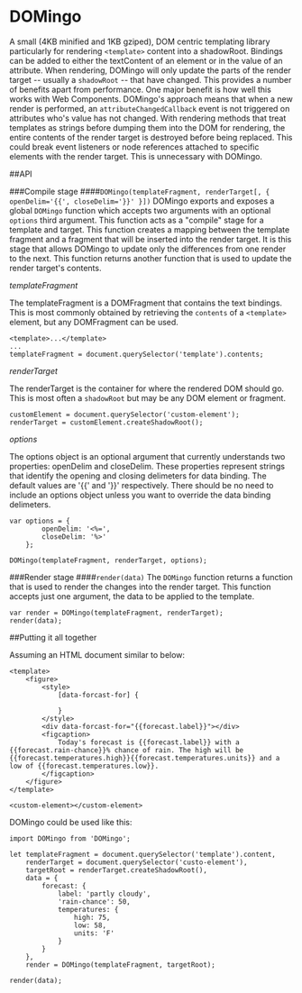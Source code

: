 # DOMingo
A small (4KB minified and 1KB gziped), DOM centric templating library particularly for rendering `<template>` content into a shadowRoot. Bindings can be added to either the textContent of an element or in the value of an attribute. When rendering, DOMingo will only update the parts of the render target -- usually a `shadowRoot` -- that have changed. This provides a number of benefits apart from performance. One major benefit is how well this works with Web Components. DOMingo's approach means that when a new render is performed, an `attributeChangedCallback` event is not triggered on attributes who's value has not changed. With rendering methods that treat templates as strings before dumping them into the DOM for rendering, the entire contents of the render target is destroyed before being replaced. This could break event listeners or node references attached to specific elements with the render target. This is unnecessary with DOMingo.

##API

###Compile stage
####`DOMingo(templateFragment, renderTarget[, { openDelim='{{', closeDelim='}}' }])`
DOMingo exports and exposes a global `DOMingo` function which accepts two arguments with an optional `options` third argument. This function acts as a "compile" stage for a template and target. This function creates a mapping between the template fragment and a fragment that will be inserted into the render target. It is this stage that allows DOMingo to update only the differences from one render to the next. This function returns another function that is used to update the render target's contents.

_templateFragment_

The templateFragment is a DOMFragment that contains the text bindings. This is most commonly obtained by retrieving the `contents` of a `<template>` element, but any DOMFragment can be used.

```
<template>...</template>
...
templateFragment = document.querySelector('template').contents;
```

_renderTarget_

The renderTarget is the container for where the rendered DOM should go. This is most often a `shadowRoot` but may be any DOM element or fragment.

```
customElement = document.querySelector('custom-element');
renderTarget = customElement.createShadowRoot();
```

_options_

The options object is an optional argument that currently understands two properties: openDelim and closeDelim. These properties represent strings that identify the opening and closing delimeters for data binding. The default values are '{{' and '}}' respectively. There should be no need to include an options object unless you want to override the data binding delimeters.

```
var options = {
        openDelim: '<%=',
        closeDelim: '%>'
    };

DOMingo(templateFragment, renderTarget, options);

```

###Render stage
####`render(data)`
The `DOMingo` function returns a function that is used to render the changes into the render target. This function accepts just one argument, the data to be applied to the template.

```
var render = DOMingo(templateFragment, renderTarget);
render(data);
```

##Putting it all together

Assuming an HTML document similar to below:
```
<template>
    <figure>
        <style>
            [data-forcast-for] {

            }
        </style>
        <div data-forcast-for="{{forecast.label}}"></div>
        <figcaption>
            Today's forecast is {{forecast.label}} with a {{forecast.rain-chance}}% chance of rain. The high will be {{forecast.temperatures.high}}{{forecast.temperatures.units}} and a low of {{forecast.temperatures.low}}.
        </figcaption>
    </figure>
</template>

<custom-element></custom-element>
```

DOMingo could be used like this:
```
import DOMingo from 'DOMingo';

let templateFragment = document.querySelector('template').content,
    renderTarget = document.querySelector('custo-element'),
    targetRoot = renderTarget.createShadowRoot(),
    data = {
        forecast: {
            label: 'partly cloudy',
            'rain-chance': 50,
            temperatures: {
                high: 75,
                low: 58,
                units: 'F'
            }
        }
    },
    render = DOMingo(templateFragment, targetRoot);

render(data);
```
